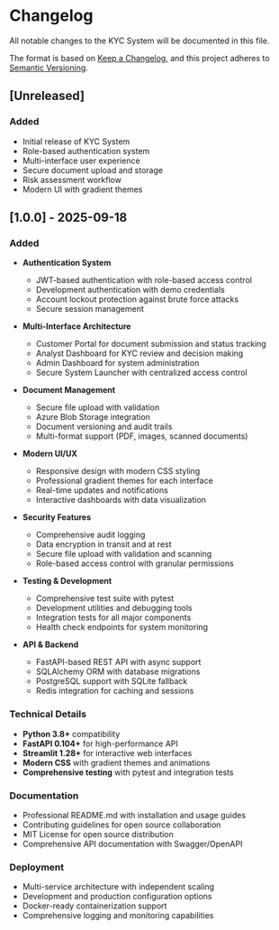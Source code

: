 # Changelog

All notable changes to the KYC System will be documented in this file.

The format is based on [Keep a Changelog](https://keepachangelog.com/en/1.0.0/),
and this project adheres to [Semantic Versioning](https://semver.org/spec/v2.0.0.html).

## [Unreleased]

### Added

- Initial release of KYC System
- Role-based authentication system
- Multi-interface user experience
- Secure document upload and storage
- Risk assessment workflow
- Modern UI with gradient themes

## [1.0.0] - 2025-09-18

### Added

- **Authentication System**

  - JWT-based authentication with role-based access control
  - Development authentication with demo credentials
  - Account lockout protection against brute force attacks
  - Secure session management

- **Multi-Interface Architecture**

  - Customer Portal for document submission and status tracking
  - Analyst Dashboard for KYC review and decision making
  - Admin Dashboard for system administration
  - Secure System Launcher with centralized access control

- **Document Management**

  - Secure file upload with validation
  - Azure Blob Storage integration
  - Document versioning and audit trails
  - Multi-format support (PDF, images, scanned documents)

- **Modern UI/UX**

  - Responsive design with modern CSS styling
  - Professional gradient themes for each interface
  - Real-time updates and notifications
  - Interactive dashboards with data visualization

- **Security Features**

  - Comprehensive audit logging
  - Data encryption in transit and at rest
  - Secure file upload with validation and scanning
  - Role-based access control with granular permissions

- **Testing & Development**

  - Comprehensive test suite with pytest
  - Development utilities and debugging tools
  - Integration tests for all major components
  - Health check endpoints for system monitoring

- **API & Backend**
  - FastAPI-based REST API with async support
  - SQLAlchemy ORM with database migrations
  - PostgreSQL support with SQLite fallback
  - Redis integration for caching and sessions

### Technical Details

- **Python 3.8+** compatibility
- **FastAPI 0.104+** for high-performance API
- **Streamlit 1.28+** for interactive web interfaces
- **Modern CSS** with gradient themes and animations
- **Comprehensive testing** with pytest and integration tests

### Documentation

- Professional README.md with installation and usage guides
- Contributing guidelines for open source collaboration
- MIT License for open source distribution
- Comprehensive API documentation with Swagger/OpenAPI

### Deployment

- Multi-service architecture with independent scaling
- Development and production configuration options
- Docker-ready containerization support
- Comprehensive logging and monitoring capabilities
